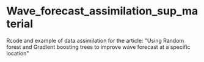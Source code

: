 # Wave_forecast_assimilation_sup_material
Rcode and example of data assimilation for the article: "Using Random forest and Gradient boosting trees to improve wave forecast at a specific location"
